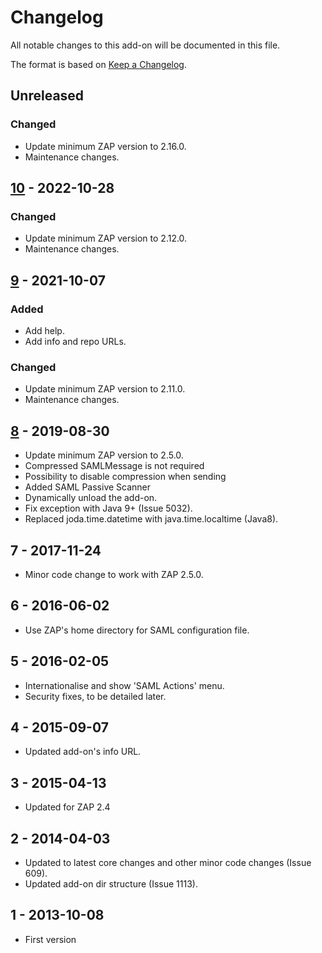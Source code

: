 # Changelog
All notable changes to this add-on will be documented in this file.

The format is based on [Keep a Changelog](https://keepachangelog.com/en/1.0.0/).

## Unreleased
### Changed
- Update minimum ZAP version to 2.16.0.
- Maintenance changes.

## [10] - 2022-10-28
### Changed
- Update minimum ZAP version to 2.12.0.
- Maintenance changes.

## [9] - 2021-10-07
### Added
- Add help.
- Add info and repo URLs.

### Changed
- Update minimum ZAP version to 2.11.0.
- Maintenance changes.

## [8] - 2019-08-30

- Update minimum ZAP version to 2.5.0.
- Compressed SAMLMessage is not required
- Possibility to disable compression when sending
- Added SAML Passive Scanner
- Dynamically unload the add-on.
- Fix exception with Java 9+ (Issue 5032).
- Replaced joda.time.datetime with java.time.localtime (Java8).

## 7 - 2017-11-24

- Minor code change to work with ZAP 2.5.0.

## 6 - 2016-06-02

- Use ZAP's home directory for SAML configuration file.

## 5 - 2016-02-05

- Internationalise and show 'SAML Actions' menu.
- Security fixes, to be detailed later.

## 4 - 2015-09-07

- Updated add-on's info URL.

## 3 - 2015-04-13

- Updated for ZAP 2.4

## 2 - 2014-04-03

- Updated to latest core changes and other minor code changes (Issue 609).
- Updated add-on dir structure (Issue 1113).

## 1 - 2013-10-08

- First version

[10]: https://github.com/zaproxy/zap-extensions/releases/saml-v10
[9]: https://github.com/zaproxy/zap-extensions/releases/saml-v9
[8]: https://github.com/zaproxy/zap-extensions/releases/saml-v8
